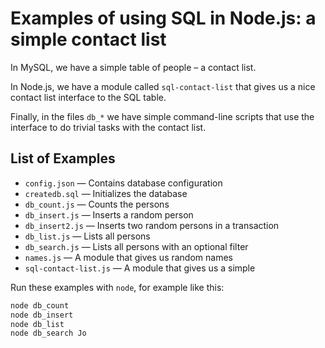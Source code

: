# Examples of using SQL in Node.js: a simple contact list

In MySQL, we have a simple table of people – a contact list.

In Node.js, we have a module called `sql-contact-list` that gives us
a nice contact list interface to the SQL table.

Finally, in the files `db_*` we have simple command-line scripts that
use the interface to do trivial tasks with the contact list.

## List of Examples

* `config.json` — Contains database configuration
* `createdb.sql` — Initializes the database
* `db_count.js` — Counts the persons
* `db_insert.js` — Inserts a random person
* `db_insert2.js` — Inserts two random persons in a transaction
* `db_list.js` — Lists all persons
* `db_search.js` — Lists all persons with an optional filter
* `names.js` — A module that gives us random names
* `sql-contact-list.js` — A module that gives us a simple

Run these examples with `node`, for example like this:

```bash
node db_count
node db_insert
node db_list
node db_search Jo
```

